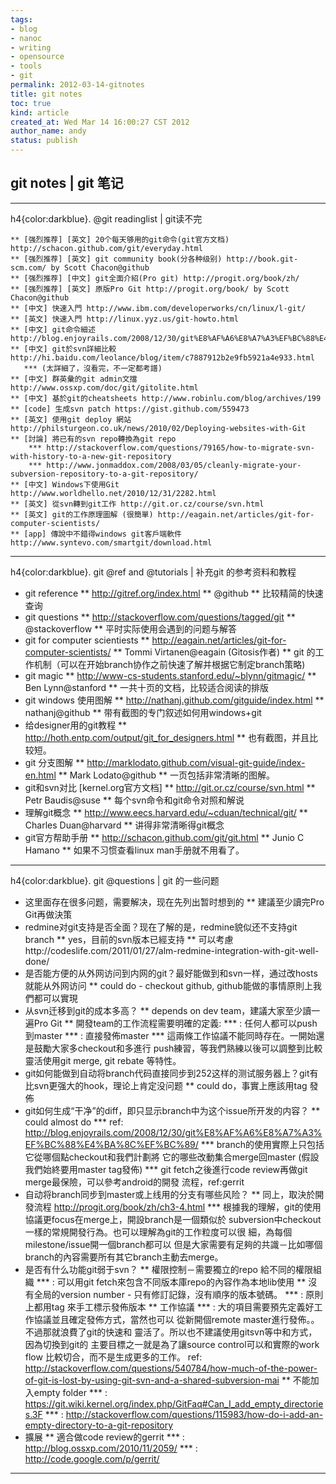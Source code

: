 ```yaml
---
tags:
- blog
- nanoc
- writing
- opensource
- tools
- git
permalink: 2012-03-14-gitnotes
title: git notes
toc: true
kind: article
created_at: Wed Mar 14 16:00:27 CST 2012
author_name: andy
status: publish
---
```


## git notes | git 笔记
 
****
h4{color:darkblue}. @git readinglist | git读不完 


    ** [强烈推荐] [英文] 20个每天够用的git命令(git官方文档) http://schacon.github.com/git/everyday.html
    ** [强烈推荐] [英文] git community book(分各种级别) http://book.git-scm.com/ by Scott Chacon@github
    ** [强烈推荐] [中文] git全面介紹(Pro git) http://progit.org/book/zh/
    ** [强烈推荐] [英文] 原版Pro Git http://progit.org/book/ by Scott Chacon@github
    ** [中文] 快速入門 http://www.ibm.com/developerworks/cn/linux/l-git/
    ** [英文] 快速入門 http://linux.yyz.us/git-howto.html
    ** [中文] git命令細述 http://blog.enjoyrails.com/2008/12/30/git%E8%AF%A6%E8%A7%A3%EF%BC%88%E4%BA%8C%EF%BC%89/
    ** [中文] git於svn詳細比較 http://hi.baidu.com/leolance/blog/item/c7887912b2e9fb5921a4e933.html
       *** (太詳細了，沒看完，不一定都考譜)
    ** [中文] 群英彙的git admin文擋 http://www.ossxp.com/doc/git/gitolite.html
    ** [中文] 基於git的cheatsheets http://www.robinlu.com/blog/archives/199
    ** [code] 生成svn patch https://gist.github.com/559473
    ** [英文] 使用git deploy 網站 http://philsturgeon.co.uk/news/2010/02/Deploying-websites-with-Git
    ** [討論] 將已有的svn repo轉換為git repo 
        *** http://stackoverflow.com/questions/79165/how-to-migrate-svn-with-history-to-a-new-git-repository
        *** http://www.jonmaddox.com/2008/03/05/cleanly-migrate-your-subversion-repository-to-a-git-repository/
    ** [中文] Windows下使用Git http://www.worldhello.net/2010/12/31/2282.html
    ** [英文] 從svn轉到git工作 http://git.or.cz/course/svn.html
    ** [英文] git的工作原理圖解 (很簡單) http://eagain.net/articles/git-for-computer-scientists/
    ** [app] 傳說中不錯得windows git客戶端軟件 http://www.syntevo.com/smartgit/download.html

****

h4{color:darkblue}. git @ref and @tutorials | 补充git 的参考资料和教程

* git reference
        ** http://gitref.org/index.html
        ** @github
        ** 比较精简的快速查询
* git questions
        ** http://stackoverflow.com/questions/tagged/git
        ** @stackoverflow
        ** 平时实际使用会遇到的问题与解答
* git for computer scientiests
        ** http://eagain.net/articles/git-for-computer-scientists/
        ** Tommi Virtanen@eagain (Gitosis作者)
        ** git 的工作机制（可以在开始branch协作之前快速了解并根据它制定branch策略)
* git magic
        ** http://www-cs-students.stanford.edu/~blynn/gitmagic/
        ** Ben Lynn@stanford
        ** 一共十页的文档，比较适合阅读的排版
* git windows 使用图解
        ** http://nathanj.github.com/gitguide/index.html
        ** nathanj@github
        ** 带有截图的专门叙述如何用windows+git
* 给designer用的git教程
        ** http://hoth.entp.com/output/git_for_designers.html
        ** 也有截图，并且比较短。
* git 分支图解
        ** http://marklodato.github.com/visual-git-guide/index-en.html
        ** Mark Lodato@github
        ** 一页包括非常清晰的图解。
* git和svn对比 [kernel.org官方文档]
        ** http://git.or.cz/course/svn.html
        ** Petr Baudis@suse
        ** 每个svn命令和git命令对照和解说
* 理解git概念
        ** http://www.eecs.harvard.edu/~cduan/technical/git/
        ** Charles Duan@harvard
        ** 讲得非常清晰得git概念
 * git官方帮助手册
        ** http://schacon.github.com/git/git.html
        ** Junio C Hamano
        ** 如果不习惯查看linux man手册就不用看了。

****

h4{color:darkblue}. git @questions | git 的一些问题


* 这里面存在很多问题，需要解决，现在先列出暂时想到的
    ** 建議至少讀完Pro Git再做決策
* redmine对git支持是否全面？现在了解的是，redmine貌似还不支持git branch
    ** yes，目前的svn版本已經支持
    ** 可以考慮http://codeslife.com/2011/01/27/alm-redmine-integration-with-git-well-done/
* 是否能方便的从外网访问到内网的git？最好能做到和svn一样，通过改hosts就能从外网访问
    ** could do - checkout github, github能做的事情原則上我們都可以實現
* 从svn迁移到git的成本多高？
    ** depends on dev team，建議大家至少讀一遍Pro Git
    ** 開發team的工作流程需要明確的定義: 
            *** : 任何人都可以push到master
            *** : 直接發佈master
            *** 這兩條工作協議不能同時存在。一開始還是鼓勵大家多checkout和多進行
            push練習，等我們熟練以後可以調整到比較靈活使用git merge, git rebate
            等特性。
* git如何能做到自动将branch代码直接同步到252这样的测试服务器上？git有比svn更强大的hook，理论上肯定没问题
    ** could do，事實上應該用tag 發佈
* git如何生成“干净”的diff，即只显示branch中为这个issue所开发的内容？
    ** could almost do
        *** ref: http://blog.enjoyrails.com/2008/12/30/git%E8%AF%A6%E8%A7%A3%EF%BC%88%E4%BA%8C%EF%BC%89/
        ***  branch的使用實際上只包括它從哪個點checkout和我們計劃將
        它的哪些改動集合merge回master (假設我們始終要用master tag發佈)
        ***  git fetch之後進行code review再做git merge最保險，可以參考android的開發
        流程，ref:gerrit
* 自动将branch同步到master或上线用的分支有哪些风险？
    ** 同上，取決於開發流程 http://progit.org/book/zh/ch3-4.html
        *** 根據我的理解，git的使用協議更focus在merge上，開設branch是一個類似於
        subversion中checkout一樣的常規開發行為。也可以理解為git的工作粒度可以很
        細，為每個milestone/issue開一個branch都可以
        但是大家需要有足夠的共識－比如哪個branch的內容需要所有其它branch主動去merge。
* 是否有什么功能git弱于svn？
    ** 權限控制－需要獨立的repo 給不同的權限組織
            *** : 可以用git fetch來包含不同版本庫repo的內容作為本地lib使用
    ** 沒有全局的version number - 只有修訂記錄，沒有順序的版本號碼。
            *** : 原則上都用tag 來手工標示發佈版本
    ** 工作協議
            *** : 大的項目需要預先定義好工作協議並且確定發佈方式，當然也可以
              從新開個remote master進行發佈。。不過那就浪費了git的快速和
              靈活了。所以也不建議使用gitsvn等中和方式，因為切換到git的
              主要目標之一就是為了讓source control可以和實際的work flow
              比較切合，而不是生成更多的工作。
              ref: http://stackoverflow.com/questions/540784/how-much-of-the-power-of-git-is-lost-by-using-git-svn-and-a-shared-subversion-mai
    ** 不能加入empty folder
            *** : https://git.wiki.kernel.org/index.php/GitFaq#Can_I_add_empty_directories.3F
            *** : http://stackoverflow.com/questions/115983/how-do-i-add-an-empty-directory-to-a-git-repository
* 擴展
    ** 適合做code review的gerrit
            *** : http://blog.ossxp.com/2010/11/2059/
            *** : http://code.google.com/p/gerrit/

****

